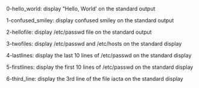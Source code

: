 0-hello_world:
    display "Hello, World' on the 
    standard output

1-confused_smiley:
    display confused smiley on the 
    standard output

2-hellofile:
    display /etc/passwd file on the 
    standard output

3-twofiles:
    display /etc/passwd and /etc/hosts on
    the standard display

4-lastlines:
    display the last 10 lines of
    /etc/passwd on the standard display

5-firstlines:
    display the first 10 lines of 
    /etc/passwd on the standard display

6-third_line:
    display the 3rd line of the file
    iacta on the standard display

